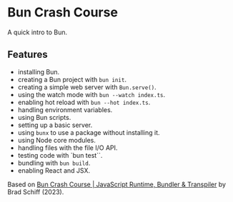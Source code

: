 # Bun Crash Course

A quick intro to Bun.

## Features

- installing Bun.
- creating a Bun project with `bun init`.
- creating a simple web server with `Bun.serve()`.
- using the watch mode with `bun --watch index.ts`.
- enabling hot reload with `bun --hot index.ts`.
- handling environment variables.
- using Bun scripts.
- setting up a basic server.
- using `bunx` to use a package without installing it.
- using Node core modules.
- handling files with the file I/O API.
- testing code with `bun test``.
- bundling with `bun build`.
- enabling React and JSX.

Based on [Bun Crash Course | JavaScript Runtime, Bundler & Transpiler](https://www.youtube.com/watch?v=U4JVw8K19uY) by Brad Schiff (2023).
